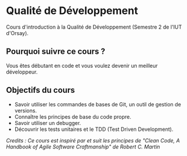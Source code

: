 # Qualité de Développement 

Cours d'introduction à la Qualité de Développement (Semestre 2 de l'IUT d'Orsay).

## Pourquoi suivre ce cours ?

Vous êtes débutant en code et vous voulez devenir un meilleur développeur.

## Objectifs du cours

- Savoir utiliser les commandes de bases de Git, un outil de gestion de versions.
- Connaître les principes de base du code propre.
- Savoir utiliser un debugger.
- Découvrir les tests unitaires et le TDD (Test Driven Development).


*Credits : Ce cours est inspiré par et suit les principes de "Clean Code, A Handbook of Agile Software Craftmanship" de Robert C. Martin*
